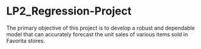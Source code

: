 # LP2_Regression-Project
The primary objective of this project is to develop a robust and dependable model that can accurately forecast the unit sales of various items sold in Favorita stores.
